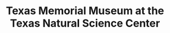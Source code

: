 ---
layout: repo
title: "Texas Memorial Museum at the Texas Natural Science Center"
id: 16873
permalink: repos/16873/
---